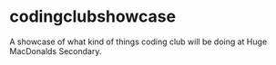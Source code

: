 # codingclubshowcase
A showcase of what kind of things coding club will be doing at Huge MacDonalds Secondary.
